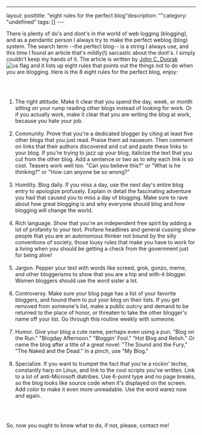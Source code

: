 --- 
layout: posttitle: "eight rules for the perfect blog"description: ""category: "undefined" tags: [] --- <p>There is plenty of do's and dont's in the world of web logging (blogging), and as a pendantic person I always try to make the perfect weblog (blog) system. The search term --the perfect blog-- is a string I always use, and this time I found an article that's mildly(!) sarcastic about the dont's. I simply couldn't keep my hands of it. The article is written by <a href="http://www.pcmag.com/article2/0,1895,27443,00.asp">John C. Dvorak</a> <img src="http://cdn.umedia.no/img/flag/us.png" alt="us flag"/> and it lists up eight rules that points out the things not to do when you are blogging. Here is the 8 eight rules for the perfect blog, enjoy:</p><br/><ol><br/><li>The right attitude. Make it clear that you spend the day, week, or month sitting on your rump reading other blogs instead of looking for work. Or if you actually work, make it clear that you are writing the blog at work, because you hate your job.</li><br/><li>Community. Prove that you're a dedicated blogger by citing at least five other blogs that you just read. Praise them ad nauseum. Then comment on links that their authors discovered and cut and paste these links to your blog. If you're trying to jazz up your blog, italicize the text that you cut from the other blog. Add a sentence or two as to why each link is so cool. Teasers work well too. "Can you believe this?" or "What is he thinking?" or "How can anyone be so wrong?"</li><br/><li>Humility. Blog daily. If you miss a day, use the next day's entire blog entry to apologize profusely. Explain in detail the fascinating adventure you had that caused you to miss a day of blogging. Make sure to rave about how great blogging is and why everyone should blog and how blogging will change the world.</li><br/><li>Rich language. Show that you're an independent free spirit by adding a lot of profanity to your text. Profane headlines and general cussing show people that you are an autonomous thinker not bound by the silly conventions of society, those lousy rules that make you have to work for a living when you should be getting a check from the government just for being alive!</li><br/><li>Jargon. Pepper your text with words like screed, grok, gonzo, meme, and other bloggerisms to show that you are a hip and with-it blogger. Women bloggers should use the word sister a lot.</li><br/><li>Controversy. Make sure your blog page has a list of your favorite bloggers, and hound them to put your blog on their lists. If you get removed from someone's list, make a public outcry and demand to be returned to the place of honor, or threaten to take the other blogger's name off your list. Go through this routine weekly with someone.</li><br/><li>Humor. Give your blog a cute name, perhaps even using a pun. "Blog on the Run." "Blogday Afternoon." "Bloggin' Fool." "Hot Blog and Relish." Or name the blog after a title of a great novel: "The Sound and the Fury," "The Naked and the Dead." In a pinch, use "My Blog."</li><br/><li>Specialize. If you want to trumpet the fact that you're a rockin' techie, constantly harp on Linux, and link to the cool scripts you've written. Link to a lot of anti-Microsoft diatribes. Use 6-point type and no page breaks, so the blog looks like source code when it's displayed on the screen. Add color to make it even more unreadable. Use the word warez now and again.</li><br/></ol><br/><p>So, now you ought to know what to do, if not, please, contact me! </p><br/>